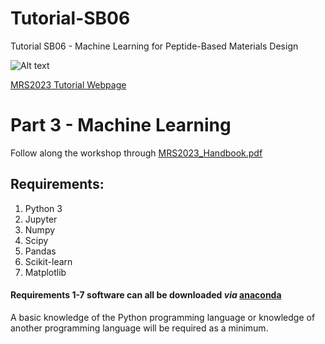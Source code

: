 # Tutorial-SB06
Tutorial SB06 - Machine Learning for Peptide-Based Materials Design


![Alt text](https://www.mrs.org/images/default-source/meetings-exhibits/spring-meetings/spring-2023/s23-landing-bannerd3b43693c9d76e4e916fff0000759bd3.jpg")

[MRS2023 Tutorial Webpage](https://www.mrs.org/meetings-events/spring-meetings-exhibits/2023-mrs-spring-meeting/call-for-papers/tutorial-sessions-detail/2023_mrs_spring_meeting/sb06/tutorial-sb06-machine-learning-for-peptide-based-materials-design)


# Part 3 - Machine Learning

Follow along the workshop through [MRS2023_Handbook.pdf](https://github.com/avanteijlingen/Tutorial-SB06/blob/main/MRS2023_Handbook.pdf)

## Requirements:

1. Python 3
1. Jupyter
1. Numpy
2. Scipy
3. Pandas
4. Scikit-learn
5. Matplotlib



#### Requirements 1-7 software can all be downloaded *via*  [anaconda](https://www.anaconda.com/)

A basic knowledge of the Python programming language or knowledge of another programming language will be required as a minimum.
